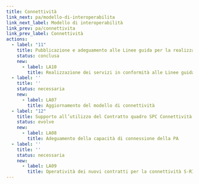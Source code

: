 ```yaml
---
title: Connettività
link_next: pa/modello-di-interoperabilita
link_next_label: Modello di interoperabilità
link_prev: pa/connettivita
link_prev_label: Connettività
actions:
  - label: "11"
    title: Pubblicazione e adeguamento alle Linee guida per la realizzazione di reti Wi-Fi pubbliche
    status: conclusa
    new:
      - label: LA10
        title: Realizzazione dei servizi in conformità alle Linee guida per la realizzazione di reti wi-fi pubbliche
  - label: ''
    title: ''
    status: necessaria
    new:
      - label: LA07
        title: Aggiornamento del modello di connettività
  - label: "12"
    title: Supporto all’utilizzo del Contratto quadro SPC Connettività
    status: evolve
    new:
      - label: LA08
        title: Adeguamento della capacità di connessione della PA
  - label: ''
    title: ''
    status: necessaria
    new:
      - label: LA09
        title: Operatività dei nuovi contratti per la connettività S-RIPA per le sedi estere delle PA
---
```

